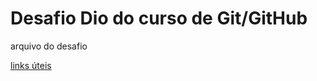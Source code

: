 # Desafio Dio do curso de Git/GitHub
arquivo do desafio

[links úteis](https://www.markdownguide.org/basic-syntax/)
